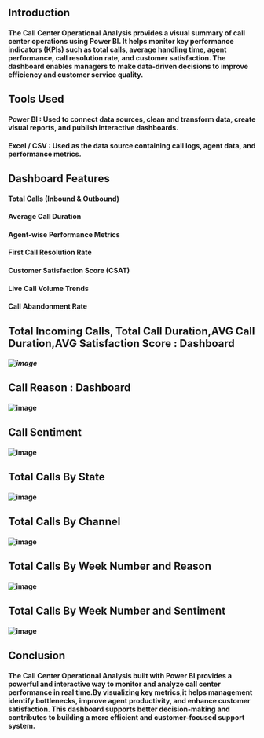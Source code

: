 ## Introduction 
#### The Call Center Operational Analysis provides a visual summary of call center operations using Power BI. It helps monitor key performance indicators (KPIs) such as total calls, average handling time, agent performance, call resolution rate, and customer satisfaction. The dashboard enables managers to make data-driven decisions to improve efficiency and customer service quality.
## Tools Used
#### Power BI : Used to connect data sources, clean and transform data, create visual reports, and publish interactive dashboards.
#### Excel / CSV : Used as the data source containing call logs, agent data, and performance metrics.
## Dashboard Features
#### Total Calls (Inbound & Outbound)
#### Average Call Duration
#### Agent-wise Performance Metrics
#### First Call Resolution Rate
#### Customer Satisfaction Score (CSAT)
#### Live Call Volume Trends
#### Call Abandonment Rate
## Total Incoming Calls, Total Call Duration,AVG Call Duration,AVG Satisfaction Score : Dashboard 
##### ![image](https://github.com/user-attachments/assets/716bddc2-0248-4db1-8153-f9572ee30125)
## Call Reason : Dashboard 
#### ![image](https://github.com/user-attachments/assets/34ffaa53-63e2-4113-8692-73aadf809c2a)
## Call Sentiment 
#### ![image](https://github.com/user-attachments/assets/4d03af7a-8757-4c7e-8565-63f4d02b8326)
## Total Calls By State 
#### ![image](https://github.com/user-attachments/assets/000c1da0-f929-4dc7-8a6d-fadf4e7a2052)
## Total Calls By Channel 
#### ![image](https://github.com/user-attachments/assets/02bbc5ad-4bb9-4573-ae13-4a7b61acb9a8)
## Total Calls By Week Number and Reason
#### ![image](https://github.com/user-attachments/assets/b53505fd-e8e1-4ae7-8e79-cb26eaca2b7c)
## Total Calls By Week Number and Sentiment 
#### ![image](https://github.com/user-attachments/assets/803e3302-1b59-4009-b5fe-ca3e3b35c86d)
## Conclusion
#### The Call Center Operational Analysis built with Power BI provides a powerful and interactive way to monitor and analyze call center performance in real time.By visualizing key metrics,it helps management identify bottlenecks, improve agent productivity, and enhance customer satisfaction. This dashboard supports better decision-making and contributes to building a more efficient and customer-focused support system.







